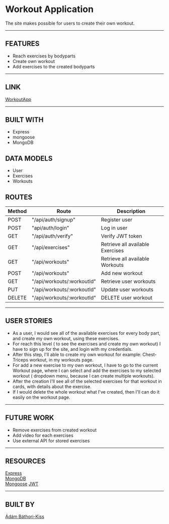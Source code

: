 # Workout Application

The site makes possible for users to create their own workout.

---

## FEATURES

- Reach exercises by bodyparts
- Create own workout
- Add exercises to the created bodyparts

---

## LINK

[WorkoutApp](https://ironworkoutapp.netlify.app/)

---

## BUILT WITH

- Express
- mongoose
- MongoDB

## DATA MODELS

- User
- Exercises
- Workouts

## ROUTES

| Method | Route                   | Description                                                                 |
| ------ | ----------------------- | --------------------------------------------------------------------------- |
| POST    | "/api/auth/signup"                     | Register user                                                                   |
| POST    | "api/auth/login"                | Log in user                                                                |
| GET   | "/api/auth/verify"               | Verify JWT token                                                                 |
| GET    | "/api/exercises"                | Retrieve all available Exercises                                                    |
| GET    | "/api/workouts"                | Retrieve all available Workouts                                                    |
| POST   | "/api/workouts"                | Add new workout                                                           |
| GET   | "/api/workouts/:workoutId"               | Retrieve user workouts                                                             |
| PUT    | "/api/workouts/:workoutId"              | Update user workouts                                                |
| DELETE    | "/api/workouts/:workoutId"       | DELETE user workout                                                           |                    |

---

## USER STORIES



- As a user, I would see all of the available exercises for every body part, and create my own workout, using these exercises.
- For reach this level ( to see the exercises and create my own workout) I have to sign up for the site, and login with my credentials.
- After this step, I'll able to create my own workout for example: Chest-Triceps workout, in my workouts page.
- For add a new exercise to my own workout, I have to go to the current Workout page, where I can select and add the exercises to my selected workout ( dropdown menu, because I can create multiple workouts).
- After the creation I'll see all of the selected exercises for that workout in cards, with details about the exercise.
- If I would   delete the whole workout what I've created, then I'll can do it easily on the workout page.

---

## FUTURE WORK

- Remove exercises from created workout
- Add video for each exercises
- Use external API for stored exercises

---

## RESOURCES

[Express](https://expressjs.com/)  
[MongoDB](https://www.mongodb.com/atlas/database)  
[Mongoose](https://mongoosejs.com/)
[JWT](https://jwt.io/)

---

## BUILT BY
 
[Ádám Báthori-Kiss](https://github.com/AdamBathoriKiss)

